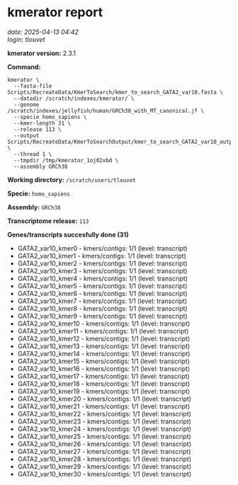# kmerator report
*date: 2025-04-13 04:42*  
*login: tlouvet*

**kmerator version:** 2.3.1

**Command:**

```
kmerator \
  --fasta-file Scripts/RecreateData/KmerToSearch/kmer_to_search_GATA2_var10.fasta \
  --datadir /scratch/indexes/kmerator/ \
  --genome /scratch/indexes/jellyfish/human/GRCh38_with_MT_canonical.jf \
  --specie homo_sapiens \
  --kmer-length 31 \
  --release 113 \
  --output Scripts/RecreateData/KmerToSearchOutput/kmer_to_search_GATA2_var10_output \
  --thread 1 \
  --tmpdir /tmp/kmerator_1oj02xbd \
  --assembly GRCh38
```

**Working directory:** `/scratch/users/tlouvet`

**Specie:** `homo_sapiens`

**Assembly:** `GRCh38`

**Transcriptome release:** `113`

**Genes/transcripts succesfully done (31)**

- GATA2_var10_kmer0 - kmers/contigs: 1/1 (level: transcript)
- GATA2_var10_kmer1 - kmers/contigs: 1/1 (level: transcript)
- GATA2_var10_kmer2 - kmers/contigs: 1/1 (level: transcript)
- GATA2_var10_kmer3 - kmers/contigs: 1/1 (level: transcript)
- GATA2_var10_kmer4 - kmers/contigs: 1/1 (level: transcript)
- GATA2_var10_kmer5 - kmers/contigs: 1/1 (level: transcript)
- GATA2_var10_kmer6 - kmers/contigs: 1/1 (level: transcript)
- GATA2_var10_kmer7 - kmers/contigs: 1/1 (level: transcript)
- GATA2_var10_kmer8 - kmers/contigs: 1/1 (level: transcript)
- GATA2_var10_kmer9 - kmers/contigs: 1/1 (level: transcript)
- GATA2_var10_kmer10 - kmers/contigs: 1/1 (level: transcript)
- GATA2_var10_kmer11 - kmers/contigs: 1/1 (level: transcript)
- GATA2_var10_kmer12 - kmers/contigs: 1/1 (level: transcript)
- GATA2_var10_kmer13 - kmers/contigs: 1/1 (level: transcript)
- GATA2_var10_kmer14 - kmers/contigs: 1/1 (level: transcript)
- GATA2_var10_kmer15 - kmers/contigs: 1/1 (level: transcript)
- GATA2_var10_kmer16 - kmers/contigs: 1/1 (level: transcript)
- GATA2_var10_kmer17 - kmers/contigs: 1/1 (level: transcript)
- GATA2_var10_kmer18 - kmers/contigs: 1/1 (level: transcript)
- GATA2_var10_kmer19 - kmers/contigs: 1/1 (level: transcript)
- GATA2_var10_kmer20 - kmers/contigs: 1/1 (level: transcript)
- GATA2_var10_kmer21 - kmers/contigs: 1/1 (level: transcript)
- GATA2_var10_kmer22 - kmers/contigs: 1/1 (level: transcript)
- GATA2_var10_kmer23 - kmers/contigs: 1/1 (level: transcript)
- GATA2_var10_kmer24 - kmers/contigs: 1/1 (level: transcript)
- GATA2_var10_kmer25 - kmers/contigs: 1/1 (level: transcript)
- GATA2_var10_kmer26 - kmers/contigs: 1/1 (level: transcript)
- GATA2_var10_kmer27 - kmers/contigs: 1/1 (level: transcript)
- GATA2_var10_kmer28 - kmers/contigs: 1/1 (level: transcript)
- GATA2_var10_kmer29 - kmers/contigs: 1/1 (level: transcript)
- GATA2_var10_kmer30 - kmers/contigs: 1/1 (level: transcript)

